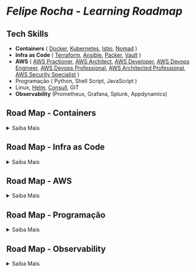 # _Felipe Rocha - Learning Roadmap_

## Tech Skills

- **Containers** ( [Docker](#docker), [Kubernetes](#kubernetes), [Istio](#istio), [Nomad](#nomad) )
- **Infra as Code** ( [Terraform](#terraform), [Ansible](#ansible), [Packer](#packer), [Vault](#vault) )
- **AWS** ( [AWS Practioner](#awspractioner), [AWS Architect](#awsarchitect), [AWS Developer](#awsdeveloper), [AWS Devops Engineer](#awsdevopsprofessional), [AWS Devops Professional](#awsdevopsprofessional), [AWS Architected Professional](#awsarchitectedprofessional), [AWS Security Specialist](#awssecurityspecialist) )
- Programação ( Python, Shell Script, JavaScript )
- Linux, [Helm](https://github.com/badtuxx/DescomplicandoHelm), [Consull](https://www.hashicorp.com/certification/consul-associate), GIT
- **Observability** (Prometheus, Grafana, Splunk, Appdynamics) 
  
## Road Map - Containers

<details><summary>Saiba Mais</summary>
<p>

Evolução das Skills de Containers:

```mermaid
graph TD;
    Docker-->Kubernetes
    Docker-->Nomad;
    Docker-->Istio;
```

### <a id="docker" />Objetivo - Docker Certification - DCA

| Ação | Motivo | Inicio |Status |
| ------ | ------ | ------ | ------ |
| [Descomplicando Docker](https://www.linuxtips.io/products/descomplicando-o-docker) | Aprendendo Docker | 06/2022 | :white_check_mark: |
| [Fazer o Get Started do Docker](https://docs.docker.com/) | Aprimorando conhecimentos de Docker | Em definição | :white_large_square: |
| [Ler artigos da certificação](https://medium.com/@cristianvitortrucco/docker-dca-8be5bb09eb44) e [livro Descomplicando Docker](https://github.com/Furipe09/DescomplicandoDocker) | Aprender mais sobre a certificação | Em definição | :white_large_square: |
| [Simulados da Prova](https://www.amazon.com.br/Docker-Certified-Associate-Practice-Tests-ebook/dp/B07NCLGJJ3) | Preparação para a certificação DCA | Em definição | :white_large_square: |
| [Prova da Certificação](https://www.amazon.com.br/Docker-Certified-Associate-Practice-Tests-ebook/dp/B07NCLGJJ3) | Fechando um ciclo | Em definição | :white_large_square: |

### <a id="kubernetes" />Objetivo - Kubernetes Certification -

| Ação | Motivo | Inicio |Status |
| ------ | ------ | ------ | ------ |
| [Descomplicando Kubernetes](https://www.linuxtips.io/products/descomplicando-o-kubernetes) | Aprendendo Kubernetes | Em definição | :white_large_square: |
| [Fazer o Get Started do Kubernetes](https://) | Aprimorando conhecimentos de Kubernetes | Em definição | :white_large_square: |
| [Ler artigos da certificação]([https://](https://github.com/badtuxx/DescomplicandoKubernetes)) | Aprender mais sobre a certificação | Em definição | :white_large_square: |
| [Simulados da Prova](https://) | Preparação para a certificação  | Em definição | :white_large_square: |
| [Prova da Certificação](https://) | Fechando um ciclo | Em definição | :white_large_square: |
  
### <a id="istio" />Objetivo - Istio Certification - 

| Ação | Motivo | Inicio |Status |
| ------ | ------ | ------ | ------ |
| [Descomplicando Istio](https://www.linuxtips.io/products/descomplicando-o-istio) | Aprendendo Istio | Em definição | :white_large_square: |
| [Fazer o Get Started do Kubernetes](https://) | Aprimorando conhecimentos de Istio | Em definição | :white_large_square: |
| [Ler artigos da certificação](https://) | Aprender mais sobre a certificação | Em definição | :white_large_square: |
| [Simulados da Prova](https://) | Preparação para a certificação  | Em definição | :white_large_square: |
| [Prova da Certificação](https://) | Fechando um ciclo | Em definição | :white_large_square: |

### <a id="nomad" />Nomad Certification - 

| Ação | Motivo | Inicio |Status |
| ------ | ------ | ------ | ------ |
| [Descomplicando Nomad](https://) | Aprendendo Nomad | Em definição | :white_large_square: |
| [Fazer o Get Started do Nomad](https://) | Aprimorando conhecimentos de Nomad | Em definição | :white_large_square: |
| [Ler artigos da certificação](https://) | Aprender mais sobre a certificação | Em definição | :white_large_square: |
| [Simulados da Prova](https://) | Preparação para a certificação  | Em definição | :white_large_square: |
| [Prova da Certificação](https://) | Fechando um ciclo | Em definição | :white_large_square: |

</p>
  
</details>

## Road Map - Infra as Code

<details><summary>Saiba Mais</summary>
<p>

Diagrama de evolução das Skills Infra as Code:

```mermaid
graph TD;
    Terraform-->Ansible;
    Terraform-->Packer;
    Terraform-->Vault;
```
 
### Objetivo - Terraform Certification

| Ação | Motivo | Inicio |Status |
| ------ | ------ | ------ | ------ |
| [Curso Terraform](https://) | Aprendendo Terraform | Em definição | :white_check_mark: |
| [Fazer o Get Started do Terraform](https://) | Aprimorando conhecimentos de Terraform | Em definição | :white_large_square: |
| [Ler artigos da certificação](https://) | Aprender mais sobre a certificação | Em definição | :white_large_square: |
| [Simulados da Prova](https://) | Preparação para a certificação | Em definição | :white_large_square: |
| [Prova da Certificação](https://) | Fechando um ciclo | Em definição | :white_large_square: |


### Ansible Certification
  
| Ação | Motivo | Inicio |Status |
| ------ | ------ | ------ | ------ |
| [Curso Ansible](https://) | Aprendendo Ansible | Em definição | :white_check_mark: |
| [Fazer o Get Started do Ansible](https:) | Aprimorando conhecimentos de Ansible | Em definição | :white_large_square: |
| [Ler artigos da certificação](https://) | Aprender mais sobre a certificação | Em definição | :white_large_square: |
| [Simulados da Prova](https://) | Preparação para a certificação | Em definição | :white_large_square: |
| [Prova da Certificação](https://) | Fechando um ciclo | Em definição | :white_large_square: |
  
### Packer Certification
  
| Ação | Motivo | Inicio |Status |
| ------ | ------ | ------ | ------ |
| [Curso Ansible](https://) | Aprendendo Packer | Em definição | :white_check_mark: |
| [Fazer o Get Started do Packer](https:) | Aprimorando conhecimentos de Packer | Em definição | :white_large_square: |
| [Ler artigos da certificação](https://) | Aprender mais sobre a certificação | Em definição | :white_large_square: |
| [Simulados da Prova](https://) | Preparação para a certificação | Em definição | :white_large_square: |
| [Prova da Certificação](https://) | Fechando um ciclo | Em definição | :white_large_square: |
  
### Vault Certification
  
| Ação | Motivo | Inicio |Status |
| ------ | ------ | ------ | ------ |
| [Curso Vault](https://) | Aprendendo Vault | Em definição | :white_check_mark: |
| [Fazer o Get Started do Vault](https:) | Aprimorando conhecimentos de Vault | Em definição | :white_large_square: |
| [Ler artigos da certificação](https://) | Aprender mais sobre a certificação | Em definição | :white_large_square: |
| [Simulados da Prova](https://) | Preparação para a certificação | Em definição | :white_large_square: |
| [Prova da Certificação](https://) | Fechando um ciclo | Em definição | :white_large_square: |
  
</p>
  
</details>
  
## Road Map - AWS

<details><summary>Saiba Mais</summary>
<p>

Diagrama de evolução das Skills AWS:

```mermaid
graph TD;
    AWS-Practioner-->AWS-Architect;
    AWS-Practioner-->AWS-Developer;
    AWS-Architect-->AWS-Architect-Professional;
    AWS-Architect--->AWS-DevOps-Engineer;
```

### Objetivo - AWS Certification Practitioner

| Ação | Motivo | Inicio |Status |
| ------ | ------ | ------ | ------ |
| [Curso AWS básico](https://) | Aprendendo AWS | Em definição | :white_check_mark: |
| [Curso de ](https://) | Aprimorando conhecimentos básicos de AWS | Em definição | :white_large_square: |
| [Ler materiais da certificação](https://) | Aprender mais sobre a certificação | Em definição | :white_large_square: |
| [Simulados da Prova](https://) | Preparação para a certificação | Em definição | :white_large_square: |
| AWS Certification Practitioner | [Prova da Certificação](https://) | Fechando um ciclo | Em definição | :white_large_square: |

###  Objetivo - AWS Certification Solutions Architect

| Ação | Motivo | Inicio |Status |
| ------ | ------ | ------ | ------ |
| [Curso AWS architect](https://) | Aprendendo AWS | Em definição | :white_check_mark: |
| [Curso de ](https://) | Aprimorando conhecimentos de AWS | Em definição | :white_large_square: |
| [Ler materiais da certificação](https://) | Aprender mais sobre a certificação | Em definição | :white_large_square: |
| [Simulados da Prova](https://) | Preparação para a certificação | Em definição | :white_large_square: |
| [Prova da Certificação](https://) | Fechando um ciclo | Em definição | :white_large_square: |

###  Objetivo - AWS Certification Developer

| Ação | Motivo | Inicio |Status |
| ------ | ------ | ------ | ------ |
| [Curso AWS architect](https://) | Aprendendo AWS | Em definição | :white_check_mark: |
| [Curso de ](https://) | Aprimorando conhecimentos de AWS | Em definição | :white_large_square: |
| [Ler materiais da certificação](https://) | Aprender mais sobre a certificação | Em definição | :white_large_square: |
| [Simulados da Prova](https://) | Preparação para a certificação | Em definição | :white_large_square: |
| [Prova da Certificação](https://) | Fechando um ciclo | Em definição | :white_large_square: |

###  Objetivo - AWS Certification DevOps Engineer Professional

| Ação | Motivo | Inicio |Status |
| ------ | ------ | ------ | ------ |
| [Curso AWS](https://) | Aprendendo AWS | Em definição | :white_check_mark: |
| [Curso de ](https://) | Aprimorando conhecimentos de AWS | Em definição | :white_large_square: |
| [Ler materiais da certificação](https://) | Aprender mais sobre a certificação | Em definição | :white_large_square: |
| [Simulados da Prova](https://) | Preparação para a certificação | Em definição | :white_large_square: |
| [Prova da Certificação](https://) | Fechando um ciclo | Em definição | :white_large_square: |
  
###  Objetivo - AWS Certification Solutions Architect Professional

| Ação | Motivo | Inicio |Status |
| ------ | ------ | ------ | ------ |
| [Curso AWS](https://) | Aprendendo AWS | Em definição | :white_check_mark: |
| [Curso de ](https://) | Aprimorando conhecimentos de AWS | Em definição | :white_large_square: |
| [Ler materiais da certificação](https://) | Aprender mais sobre a certificação | Em definição | :white_large_square: |
| [Simulados da Prova](https://) | Preparação para a certificação | Em definição | :white_large_square: |
| [Prova da Certificação](https://) | Fechando um ciclo | Em definição | :white_large_square: |

###  Objetivo - AWS Certification Security Specialist

| Ação | Motivo | Inicio |Status |
| ------ | ------ | ------ | ------ | ------ |
| Curso AWS | Aprendendo AWS a | Em definição | :white_check_mark: |
| Curso de | Aprimorando conhecimentos de AWS | Em definição | :white_large_square: |
| Ler materiais da certificação | Aprender mais sobre a certificação | Em definição | :white_large_square: |
| Simulados da Prova | Preparação para a certificação | Em definição | :white_large_square: |
| Prova da Certificação | Fechando um ciclo | Em definição | :white_large_square: |

</p>

</details>

## Road Map - Programação

<details><summary>Saiba Mais</summary>
<p>
  
###  Objetivo - Python 
  
| Ação | Motivo | Inicio |Status |
| ------ | ------ | ------ | ------ | ------ |
| Curso de | Aprendendo | Em definição | :white_check_mark: |
  
###  Objetivo - Shell Script 
  
| Ação | Motivo | Inicio |Status |
| ------ | ------ | ------ | ------ | ------ |
| Curso de | Aprendendo | Em definição | :white_check_mark: |
  
###  Objetivo - JavaScript
  
| Ação | Motivo | Inicio |Status |
| ------ | ------ | ------ | ------ | ------ |
| Curso de | Aprendendo | Em definição | :white_check_mark: |
  
</p>

</details>

## Road Map - Observability

<details><summary>Saiba Mais</summary>
<p>
  
###  Objetivo - Logs 
  
| Ação | Motivo | Inicio |Status |
| ------ | ------ | ------ | ------ | ------ |
| Curso de | Aprendendo | Em definição | :white_check_mark: |
  
###  Objetivo - Metricas 
  
| Ação | Motivo | Inicio |Status |
| ------ | ------ | ------ | ------ | ------ |
| Curso de | Aprendendo | Em definição | :white_check_mark: |
  
###  Objetivo - APM
  
| Ação | Motivo | Inicio |Status |
| ------ | ------ | ------ | ------ | ------ |
| Curso de | Aprendendo | Em definição | :white_check_mark: |
  
###  Objetivo - Tracing
  
| Ação | Motivo | Inicio |Status |
| ------ | ------ | ------ | ------ | ------ |
| Curso de | Aprendendo | Em definição | :white_check_mark: |
  
</p>

</details>
